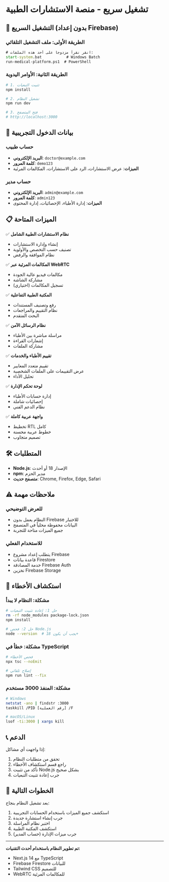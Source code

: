 # تشغيل سريع - منصة الاستشارات الطبية

## 🚀 التشغيل السريع (بدون إعداد Firebase)

### الطريقة الأولى: ملف التشغيل التلقائي
```cmd
# انقر نقراً مزدوجاً على أحد هذه الملفات:
start-system.bat           # Windows Batch
run-medical-platform.ps1  # PowerShell
```

### الطريقة الثانية: الأوامر اليدوية
```bash
# 1. تثبيت التبعيات
npm install

# 2. تشغيل النظام
npm run dev

# 3. فتح المتصفح
# http://localhost:3000
```

## 🔑 بيانات الدخول التجريبية

### حساب طبيب
- **البريد الإلكتروني**: `doctor@example.com`
- **كلمة المرور**: `demo123`
- **الميزات**: عرض الاستشارات، الرد على الاستشارات، المكالمات المرئية

### حساب مدير
- **البريد الإلكتروني**: `admin@example.com`
- **كلمة المرور**: `admin123`
- **الميزات**: إدارة الأطباء، الإحصائيات، إدارة المحتوى

## 📋 الميزات المتاحة

✅ **نظام الاستشارات الطبية الشامل**
- إنشاء وإدارة الاستشارات
- تصنيف حسب التخصص والأولوية
- نظام الموافقة والرفض

✅ **المكالمات المرئية عبر WebRTC**
- مكالمات فيديو عالية الجودة
- مشاركة الشاشة
- تسجيل المكالمات (اختياري)

✅ **المكتبة الطبية التفاعلية**
- رفع وتصنيف المستندات
- نظام التقييم والمراجعات
- البحث المتقدم

✅ **نظام الرسائل الآمن**
- مراسلة مباشرة بين الأطباء
- إشعارات القراءة
- مشاركة الملفات

✅ **تقييم الأطباء والخدمات**
- تقييم متعدد المعايير
- عرض التقييمات على الملفات الشخصية
- تحليل الأداء

✅ **لوحة تحكم الإدارة**
- إدارة حسابات الأطباء
- إحصائيات شاملة
- نظام الدعم الفني

✅ **واجهة عربية كاملة**
- تخطيط RTL كامل
- خطوط عربية محسنة
- تصميم متجاوب

## 🛠️ المتطلبات

- **Node.js**: الإصدار 18 أو أحدث
- **npm**: مدير الحزم
- **متصفح حديث**: Chrome, Firefox, Edge, Safari

## ⚠️ ملاحظات مهمة

### للعرض التوضيحي
- النظام يعمل بدون Firebase للاختبار
- البيانات محفوظة محلياً في المتصفح
- جميع الميزات متاحة للتجربة

### للاستخدام الفعلي
- يتطلب إعداد مشروع Firebase
- قاعدة بيانات Firestore
- خدمة المصادقة Firebase Auth
- تخزين Firebase Storage

## 🔧 استكشاف الأخطاء

### مشكلة: النظام لا يبدأ
```bash
# حل 1: إعادة تثبيت التبعيات
rm -rf node_modules package-lock.json
npm install

# حل 2: فحص Node.js
node --version  # يجب أن يكون 18+
```

### مشكلة: خطأ في TypeScript
```bash
# فحص الأخطاء
npx tsc --noEmit

# إصلاح تلقائي
npm run lint --fix
```

### مشكلة: المنفذ 3000 مستخدم
```bash
# Windows
netstat -ano | findstr :3000
taskkill /PID [رقم العملية] /F

# macOS/Linux
lsof -ti:3000 | xargs kill
```

## 📞 الدعم

إذا واجهت أي مشاكل:
1. تحقق من متطلبات النظام
2. راجع قسم استكشاف الأخطاء
3. تأكد من تثبيت Node.js بشكل صحيح
4. جرب إعادة تثبيت التبعيات

## 🎯 الخطوات التالية

بعد تشغيل النظام بنجاح:
1. استكشف جميع الميزات باستخدام الحسابات التجريبية
2. جرب إنشاء استشارة جديدة
3. اختبر نظام المراسلة
4. استكشف المكتبة الطبية
5. جرب ميزات الإدارة (حساب المدير)

---

**تم تطوير النظام باستخدام أحدث التقنيات:**
- Next.js 14 مع TypeScript
- Firebase Firestore للبيانات
- Tailwind CSS للتصميم
- WebRTC للمكالمات المرئية
